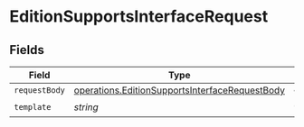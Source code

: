 # EditionSupportsInterfaceRequest


## Fields

| Field                                                                                                                   | Type                                                                                                                    | Required                                                                                                                | Description                                                                                                             |
| ----------------------------------------------------------------------------------------------------------------------- | ----------------------------------------------------------------------------------------------------------------------- | ----------------------------------------------------------------------------------------------------------------------- | ----------------------------------------------------------------------------------------------------------------------- |
| `requestBody`                                                                                                           | [operations.EditionSupportsInterfaceRequestBody](../../../sdk/models/operations/editionsupportsinterfacerequestbody.md) | :heavy_minus_sign:                                                                                                      | N/A                                                                                                                     |
| `template`                                                                                                              | *string*                                                                                                                | :heavy_check_mark:                                                                                                      | Template id                                                                                                             |